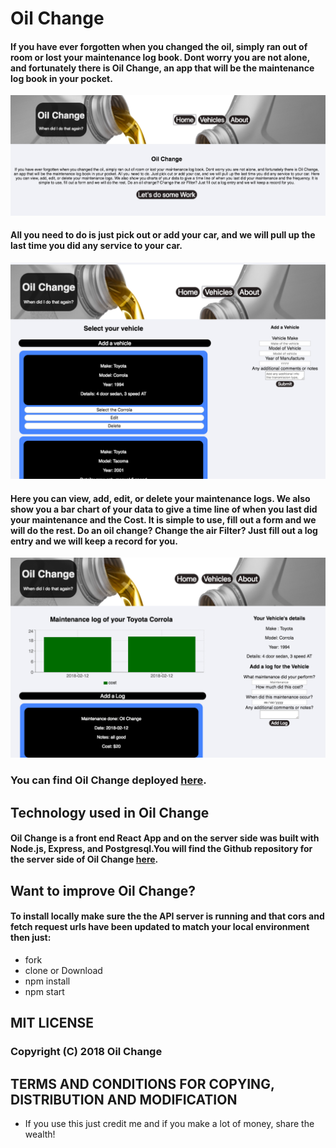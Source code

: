 # Oil Change
#### If you have ever forgotten when you changed the oil, simply ran out of room or lost your maintenance log book. Dont worry you are not alone, and fortunately there is Oil Change, an app that will be the maintenance log book in your pocket. 

![picture](readMeImages/landingScreen.png)
#### All you need to do is just pick out or add your car, and we will pull up the last time you did any service to your car. 
![picture](readMeImages/vehicleScreen.png)
#### Here you can view, add, edit, or delete your maintenance logs. We also show you a bar chart of your data to give a time line of when you last did your maintenance and the Cost. It is simple to use, fill out a form and we will do the rest. Do an oil change? Change the air Filter? Just fill out a log entry and we will keep a record for you.
![picture](readMeImages/logScreen.png)

### You can find Oil Change deployed [here](https://oilchange.herokuapp.com).   

## Technology used in Oil Change
#### Oil Change is a front end React App and on the server side was built with Node.js, Express, and Postgresql.You will find the Github repository for the server side of Oil Change [here](https://github.com/dhausk/backendOilChange).

## Want to improve Oil Change?

#### To install locally make sure the the API server is running and that cors and fetch request urls have been updated to match your local environment then just:

* fork 
* clone or Download
* npm install  
* npm start

## MIT LICENSE 
### Copyright (C) 2018 Oil Change

## TERMS AND CONDITIONS FOR COPYING, DISTRIBUTION AND MODIFICATION

* If you use this just credit me and if you make a lot of money, share the wealth!


